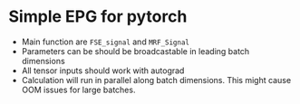 # Simple EPG for pytorch
- Main function are `FSE_signal` and `MRF_Signal`
- Parameters can be should be broadcastable in leading batch dimensions
- All tensor inputs should work with autograd 
- Calculation will run in parallel along batch dimensions. This might cause OOM issues for large batches.
